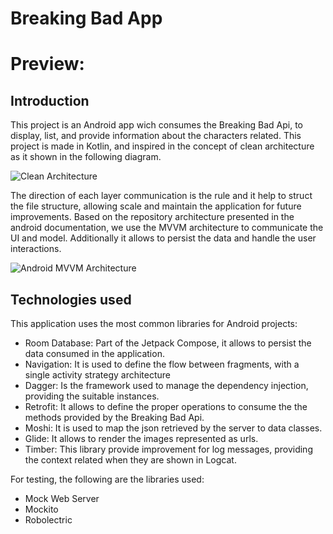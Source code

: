 # Breaking Bad App

# Preview:


## Introduction ##
This project is an Android app wich consumes the Breaking Bad Api, to display, list, and provide information about the characters related. This project is made in Kotlin, and inspired in the concept of clean architecture as it shown in the following diagram.

![Clean Architecture](https://codersopinion.com/images/posts/clean-architecture/clean-architecture.png)


The direction of each layer communication is the rule and it help to struct the file structure, allowing scale and maintain the application for future improvements. Based on the repository architecture presented in the android documentation, we use the MVVM architecture to communicate the UI and model. Additionally it allows to persist the data and handle the user interactions.

![Android MVVM Architecture](https://ichi.pro/assets/images/max/724/1*BqFy9rd2_hCtOeHgUY72gg.png)

## Technologies used ##

This application uses the most common libraries for Android projects:

- Room Database: Part of the Jetpack Compose, it allows to persist the data consumed in the application.
- Navigation: It is used to define the flow between fragments, with a single activity strategy architecture
- Dagger: Is the framework used to manage the dependency injection, providing the suitable instances.
- Retrofit: It allows to define the proper operations to consume the the methods provided by the Breaking Bad Api.
- Moshi: It is used to map the json retrieved by the server to data classes.
- Glide: It allows to render the images represented as urls.
- Timber: This library provide improvement for log messages, providing the context related when they are shown in Logcat.

For testing, the following are the libraries used:
- Mock Web Server
- Mockito
- Robolectric
